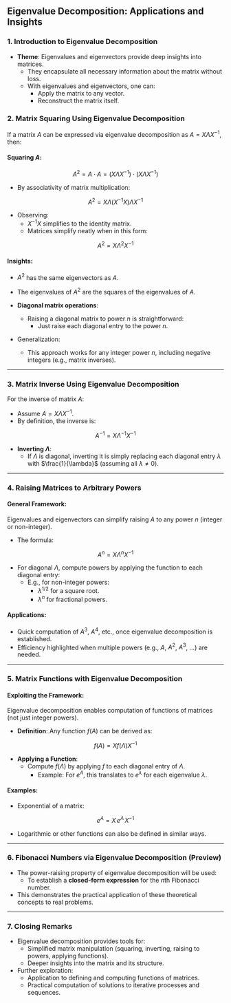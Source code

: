 ## Eigenvalue Decomposition: Applications and Insights

### 1. **Introduction to Eigenvalue Decomposition**
- **Theme**: Eigenvalues and eigenvectors provide deep insights into matrices.
  - They encapsulate all necessary information about the matrix without loss.
  - With eigenvalues and eigenvectors, one can:
    - Apply the matrix to any vector.
    - Reconstruct the matrix itself.

### 2. **Matrix Squaring Using Eigenvalue Decomposition**
If a matrix $A$ can be expressed via eigenvalue decomposition as $A = X \Lambda X^{-1}$, then:

#### Squaring $A$:

$$
A^2 = A \cdot A = (X \Lambda X^{-1}) \cdot (X \Lambda X^{-1})
$$

- By associativity of matrix multiplication:
  
$$
A^2 = X \Lambda (X^{-1} X) \Lambda X^{-1}
$$

- Observing:
  - $X^{-1} X$ simplifies to the identity matrix.
  - Matrices simplify neatly when in this form:
  
$$
A^2 = X \Lambda^2 X^{-1}
$$

#### Insights:
- $A^2$ has the same eigenvectors as $A$.
- The eigenvalues of $A^2$ are the squares of the eigenvalues of $A$.
- **Diagonal matrix operations**:
  - Raising a diagonal matrix to power $n$ is straightforward:
    - Just raise each diagonal entry to the power $n$.

- Generalization:
  - This approach works for any integer power $n$, including negative integers (e.g., matrix inverses).

---

### 3. **Matrix Inverse Using Eigenvalue Decomposition**
For the inverse of matrix $A$:

- Assume $A = X \Lambda X^{-1}$.
- By definition, the inverse is:

$$
A^{-1} = X \Lambda^{-1} X^{-1}
$$

- **Inverting $\Lambda$**:
  - If $\Lambda$ is diagonal, inverting it is simply replacing each diagonal entry $\lambda$ with $\frac{1}{\lambda}$ (assuming all $\lambda \neq 0$).

---

### 4. **Raising Matrices to Arbitrary Powers**
#### General Framework:
Eigenvalues and eigenvectors can simplify raising $A$ to any power $n$ (integer or non-integer).

- The formula:

$$
A^n = X \Lambda^n X^{-1}
$$

- For diagonal $\Lambda$, compute powers by applying the function to each diagonal entry:
  - E.g., for non-integer powers:
    - $\lambda^{1/2}$ for a square root.
    - $\lambda^n$ for fractional powers.

#### Applications:
- Quick computation of $A^3$, $A^4$, etc., once eigenvalue decomposition is established.
- Efficiency highlighted when multiple powers (e.g., $A$, $A^2$, $A^3$, ...) are needed.

---

### 5. **Matrix Functions with Eigenvalue Decomposition**
#### Exploiting the Framework:
Eigenvalue decomposition enables computation of functions of matrices (not just integer powers).

- **Definition**:
  Any function $f(A)$ can be derived as:

$$
f(A) = X f(\Lambda) X^{-1}
$$

- **Applying a Function**:
  - Compute $f(\Lambda)$ by applying $f$ to each diagonal entry of $\Lambda$.
    - Example: For $e^A$, this translates to $e^\lambda$ for each eigenvalue $\lambda$.

#### Examples:
- Exponential of a matrix:
  
$$
e^A = X \, e^\Lambda \, X^{-1}
$$

- Logarithmic or other functions can also be defined in similar ways.

---

### 6. **Fibonacci Numbers via Eigenvalue Decomposition (Preview)**
- The power-raising property of eigenvalue decomposition will be used:
  - To establish a **closed-form expression** for the $n$th Fibonacci number.
- This demonstrates the practical application of these theoretical concepts to real problems.

---

### 7. **Closing Remarks**
- Eigenvalue decomposition provides tools for:
  - Simplified matrix manipulation (squaring, inverting, raising to powers, applying functions).
  - Deeper insights into the matrix and its structure.
- Further exploration:
  - Application to defining and computing functions of matrices.
  - Practical computation of solutions to iterative processes and sequences.